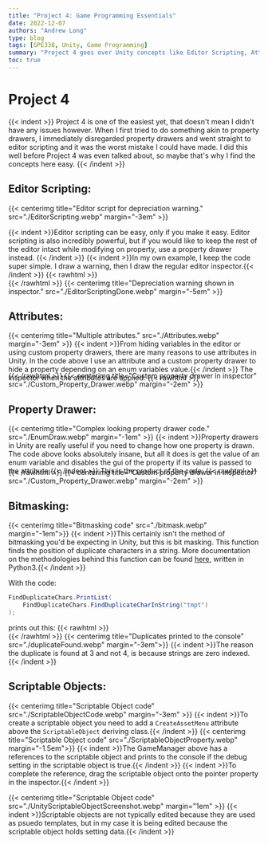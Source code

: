 ```yaml
--- 
title: "Project 4: Game Programming Essentials"
date: 2022-12-07
authors: "Andrew Long"
type: blog
tags: [GPE338, Unity, Game Programming]
summary: "Project 4 goes over Unity concepts like Editor Scripting, Attributes and more..."
toc: true
---
```


# Project 4
{{< indent >}}
Project 4 is one of the easiest yet, that doesn't mean I didn't have any issues however. When I first tried to do something akin to property drawers, I immediately disregarded property drawers and went straight to editor scripting and it was the worst mistake I could have made. I did this well before Project 4 was even talked about, so maybe that's why I find the concepts here easy.
{{< /indent >}}

## Editor Scripting:

{{< centerimg title="Editor script for depreciation warning." src="./EditorScripting.webp" margin="-3em" >}}

{{< indent >}}Editor scripting can be easy, only if you make it easy. Editor scripting is also incredibly powerful, but if you would like to keep the rest of the editor intact while modifying on property, use a property drawer instead. {{< /indent >}}
{{< indent >}}In my own example, I keep the code super simple. I draw a warning, then I draw the regular editor inspector.{{< /indent >}}
{{< rawhtml >}}<div style="margin-top: -1em;"></div>{{< /rawhtml >}}
{{< centerimg title="Depreciation warning shown in inspector." src="./EditorScriptingDone.webp" margin="-5em" >}}

## Attributes:

{{< centerimg title="Multiple attributes." src="./Attributes.webp" margin="-3em" >}}
{{< indent >}}From hiding variables in the editor or using custom property drawers, there are many reasons to use attributes in Unity. In the code above I use an attribute and a custom property drawer to hide a property depending on an enum variables value.{{< /indent >}}
The inspector when the attributes are applied:
{{< rawhtml >}}<div style="margin-top: -2.5em;"></div>{{< /rawhtml >}}
{{< centerimg title="Custom property drawer in inspector" src="./Custom_Property_Drawer.webp" margin="-2em" >}}

## Property Drawer:
{{< centerimg title="Complex looking property drawer code." src="./EnumDraw.webp" margin="-1em" >}}
{{< indent >}}Property drawers in Unity are really useful if you need to change how one property is drawn. The code above looks absolutely insane, but all it does is get the value of an enum variable and disables the gui of the property if its value is passed to the attribute.{{< /indent >}}
This is the product of the code:
{{< rawhtml >}}<div style="margin-top: -2em;"></div>{{< /rawhtml >}}
{{< centerimg title="Custom property drawer in inspector" src="./Custom_Property_Drawer.webp" margin="-2em" >}}

## Bitmasking:
{{< centerimg title="Bitmasking code" src="./bitmask.webp" margin="-1em">}}
{{< indent >}}This certainly isn't the method of bitmasking you'd be expecting in Unity, but this is bit masking. This function finds the position of duplicate characters in a string. More documentation on the methodologies behind this function can be found [here](https://docs.google.com/document/d/1ZJhWrIwxs3e2ctn2m7Fqu29j7LCXNXrfgtt4Jq5dn6Q/edit?usp=sharing), written in Python3.{{< /indent >}}


With the code:
```C#
FindDuplicateChars.PrintList(
    FindDuplicateChars.FindDuplicateCharInString("tmpt")
);
```

prints out this:
{{< rawhtml >}}<div style="margin-top: -1em;"></div>{{< /rawhtml >}}
{{< centerimg title="Duplicates printed to the console" src="./duplicateFound.webp" margin="-3em">}}
{{< indent >}}The reason the duplicate is found at 3 and not 4, is because strings are zero indexed.{{< /indent >}}

## Scriptable Objects:

{{< centerimg title="Scriptable Object code" src="./ScriptableObjectCode.webp" margin="-3em" >}}
{{< indent >}}To create a scriptable object you need to add a `CreateAssetMenu` attribute above the `ScriptableObject` deriving class.{{< /indent >}}
{{< centerimg title="Scriptable Object code" src="./ScriptableObjectProperty.webp" margin="-1.5em">}}
{{< indent >}}The GameManager above has a references to the scriptable object and prints to the console if the debug setting in the scriptable object is true.{{< /indent >}}
{{< indent >}}To complete the reference, drag the scriptable object onto the pointer property in the inspector.{{< /indent >}}

{{< centerimg title="Scriptable Object code" src="./UnityScriptableObjectScreenshot.webp" margin="1em" >}}
{{< indent >}}Scriptable objects are not typically edited because they are used as psuedo templates, but in my case it is being edited because the scriptable object holds setting data.{{< /indent >}}
